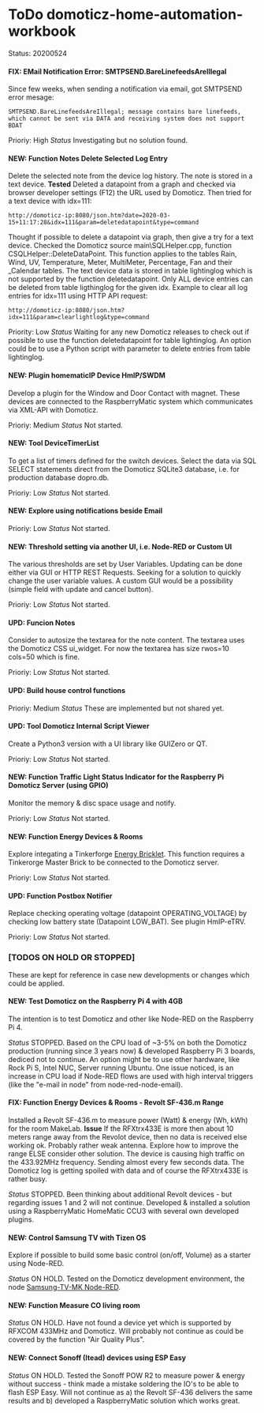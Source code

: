 # ToDo domoticz-home-automation-workbook
Status: 20200524

#### FIX: EMail Notification Error: SMTPSEND.BareLinefeedsAreIllegal
Since few weeks, when sending a notification via email, got SMTPSEND error mesage:
```
SMTPSEND.BareLinefeedsAreIllegal; message contains bare linefeeds, which cannot be sent via DATA and receiving system does not support BDAT 
```
Prioriy: High
_Status_
Investigating but no solution found.

#### NEW: Function Notes Delete Selected Log Entry
Delete the selected note from the device log history. The note is stored in a text device.
**Tested**
Deleted a datapoint from a graph and checked via browser developer settings (F12) the URL used by Domoticz.
Then tried for a text device with idx=111:
```
http://domoticz-ip:8080/json.htm?date=2020-03-15+11:17:28&idx=111&param=deletedatapoint&type=command
```
Thought if possible to delete a datapoint via graph, then give a try for a text device.
Checked the Domoticz source main\SQLHelper.cpp, function CSQLHelper::DeleteDataPoint.
This function applies to the tables Rain, Wind, UV, Temperature, Meter, MultiMeter, Percentage, Fan and their _Calendar tables.
The text device data is stored in table lightinglog which is not supported by the function deletedatapoint.
Only ALL device entries can be deleted from table ligthinglog for the given idx.
Example to clear all log entries for idx=111 using HTTP API request:
```
http://domoticz-ip:8080/json.htm?idx=111&param=clearlightlog&type=command
```
Priority: Low
_Status_
Waiting for any new Domoticz releases to check out if possible to use the function deletedatapoint for table lightinglog.
An option could be to use a Python script with parameter to delete entries from table lightinglog.

#### NEW: Plugin homematicIP Device HmIP/SWDM
Develop a plugin for the Window and Door Contact with magnet.
These devices are connected to the RaspberryMatic system which communicates via XML-API with Domoticz.

Prioriy: Medium
_Status_
Not started.

#### NEW: Tool DeviceTimerList
To get a list of timers defined for the switch devices.
Select the data via SQL SELECT statements direct from the Domoticz SQLite3 database, i.e. for production database dopro.db.

Prioriy: Low
_Status_
Not started.

#### NEW: Explore using notifications beside Email

Prioriy: Low
_Status_
Not started.

#### NEW: Threshold setting via another UI, i.e. Node-RED or Custom UI
The various thresholds are set by User Variables. Updating can be done either via GUI or HTTP REST Requests.
Seeking for a solution to quickly change the user variable values.
A custom GUI would be a possibility (simple field with update and cancel button).

Prioriy: Low
_Status_
Not started.

#### UPD: Funcion Notes
Consider to autosize the textarea for the note content.
The textarea uses the Domoticz CSS ui_widget.
For now the textarea has size rwos=10 cols=50 which is fine.

Prioriy: Low
_Status_
Not started.

#### UPD: Build house control functions

Prioriy: Medium
_Status_
These are implemented but not shared yet.

#### UPD: Tool Domoticz Internal Script Viewer
Create a Python3 version with a UI library like GUIZero or QT.

Prioriy: Low
_Status_
Not started.

#### NEW: Function Traffic Light Status Indicator for the Raspberry Pi Domoticz Server (using GPIO)
Monitor the memory & disc space usage and notify.

Prioriy: Low
_Status_
Not started.

#### NEW: Function Energy Devices & Rooms
Explore integating a Tinkerforge [Energy Bricklet](https://github.com/Tinkerforge/energy-monitor-bricklet).
This function requires a Tinkerorge Master Brick to be connected to the Domoticz server.

Prioriy: Low
_Status_
Not started.

#### UPD: Function Postbox Notifier
Replace checking operating voltage (datapoint OPERATING_VOLTAGE) by checking low battery state (Datapoint LOW_BAT). See plugin HmIP-eTRV.

Prioriy: Low
_Status_
Not started.

### [TODOS ON HOLD OR STOPPED]
These are kept for reference in case new developments or changes which could be applied.

#### NEW: Test Domoticz on the Raspberry Pi 4 with 4GB
The intention is to test Domoticz and other like Node-RED on the Raspberry Pi 4.

_Status_
STOPPED.
Based on the CPU load of ~3-5% on both the Domoticz production (running since 3 years now) & developed Raspberry Pi 3 boards, dediced not to continue.
An option might be to use other hardware, like Rock Pi S, Intel NUC, Server running Ubuntu.
One issue noticed, is an increase in CPU load if Node-RED flows are used with high interval triggers (like the "e-mail in node" from node-red-node-email).

#### FIX: Function Energy Devices & Rooms - Revolt SF-436.m Range
Installed a Revolt SF-436.m to measure power (Watt) & energy (Wh, kWh) for the room MakeLab.
**Issue**
If the RFXtrx433E is more then about 10 meters range away from the Revolot device, then no data is received else working ok.
Probably rather weak antenna. Explore how to improve the range ELSE consider other solution.
The device is causing high traffic on the 433.92MHz frequency. Sending almost every few seconds data.
The Domoticz log is getting spoiled with data and of course the RFXtrx433E is rather busy.

_Status_
STOPPED.
Been thinking about additional Revolt devices - but regarding issues 1 and 2 will not continue.
Developed & installed a solution using a RaspberryMatic HomeMatic CCU3 with several own developed plugins.

#### NEW: Control Samsung TV with Tizen OS
Explore if possible to build some basic control (on/off, Volume) as a starter using Node-RED.

_Status_
ON HOLD.
Tested on the Domoticz development environment, the node [Samsung-TV-MK Node-RED](https://www.npmjs.com/package/node-red-contrib-samsung-tv-mk).

#### NEW: Function Measure CO living room

_Status_
ON HOLD.
Have not found a device yet which is supported by RFXCOM 433MHz and Domoticz.
Will probably not continue as could be covered by the function "Air Quality Plus".

#### NEW: Connect Sonoff (Itead) devices using ESP Easy

_Status_
ON HOLD.
Tested the Sonoff POW R2 to measure power & energy without success - think made a mistake soldering the IO's to be able to flash ESP Easy.
Will not continue as a) the Revolt SF-436 delivers the same results and b) developed a RaspberryMatic solution which works great.
